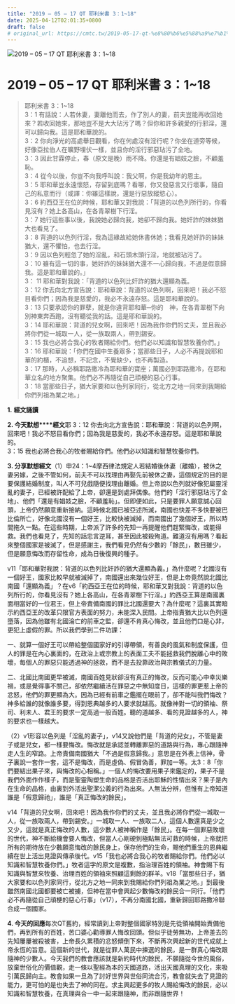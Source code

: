 ```yaml
---
title: "2019 – 05 – 17 QT 耶利米書 3：1~18"
date: 2025-04-12T02:01:35+0800
draft: false
# original_url: https://cmtc.tw/2019-05-17-qt-%e8%80%b6%e5%88%a9%e7%b1%b3%e6%9b%b8-3%ef%bc%9a118
---
```


![2019 – 05 – 17 QT 耶利米書 3：1~18](/images/qt.jpg   "2019 – 05 – 17 QT 耶利米書 3：1~18")

# 2019 – 05 – 17 QT 耶利米書 3：1~18

> 耶利米書 3：1~18  
> 3：1 有話說：人若休妻，妻離他而去，作了別人的妻，前夫豈能再收回她來？若收回她來，那地豈不是大大玷污了嗎？但你和許多親愛的行邪淫，還可以歸向我。這是耶和華說的。  
> 3：2 你向淨光的高處舉目觀看，你在何處沒有淫行呢？你坐在道旁等候，好像亞拉伯人在曠野埋伏一樣，並且你的淫行邪惡玷污了全地。  
> 3：3 因此甘霖停止，春（原文是晚）雨不降。你還是有娼妓之臉，不顧羞恥。  
> 3：4 從今以後，你豈不向我呼叫說：我父啊，你是我幼年的恩主。  
> 3：5 耶和華豈永遠懷怒，存留到底嗎？看哪，你又發惡言又行壞事，隨自己的私意而行（或譯：你雖這樣說，還是行惡放縱慾心）。  
> 3：6 約西亞王在位的時候，耶和華又對我說：「背道的以色列所行的，你看見沒有？她上各高山，在各青翠樹下行淫。  
> 3：7 她行這些事以後，我說她必歸向我，她卻不歸向我。她奸詐的妹妹猶大也看見了。  
> 3：8 背道的以色列行淫，我為這緣故給她休書休她；我看見她奸詐的妹妹猶大，還不懼怕，也去行淫。  
> 3：9 因以色列輕忽了她的淫亂，和石頭木頭行淫，地就被玷污了。  
> 3：10 雖有這一切的事，她奸詐的妹妹猶大還不一心歸向我，不過是假意歸我。這是耶和華說的。」  
> 3： 11 耶和華對我說：「背道的以色列比奸詐的猶大還顯為義。  
> 3：12 你去向北方宣告說：耶和華說：背道的以色列啊，回來吧！我必不怒目看你們；因為我是慈愛的，我必不永遠存怒。這是耶和華說的。  
> 3：13 只要承認你的罪孽，就是你違背耶和華─你的　神，在各青翠樹下向別神東奔西跑，沒有聽從我的話。這是耶和華說的。  
> 3：14 耶和華說：背道的兒女啊，回來吧！因為我作你們的丈夫，並且我必將你們從一城取一人，從一族取兩人，帶到錫安。  
> 3：15 我也必將合我心的牧者賜給你們。他們必以知識和智慧牧養你們。」  
> 3：16 耶和華說：「你們在國中生養眾多；當那些日子，人必不再提說耶和華的約櫃，不追想，不記念，不覺缺少，也不再製造。  
> 3：17 那時，人必稱耶路撒冷為耶和華的寶座；萬國必到耶路撒冷，在耶和華立名的地方聚集。他們必不再隨從自己頑梗的惡心行事。  
> 3：18 當那些日子，猶大家要和以色列家同行，從北方之地一同來到我賜給你們列祖為業之地。」

**1.** **經文誦讀**

**2. 今天默想****經文**耶 3：12 你去向北方宣告說：耶和華說：背道的以色列啊，回來吧！我必不怒目看你們；因為我是慈愛的，我必不永遠存怒。這是耶和華說的。  
3：15 我也必將合我心的牧者賜給你們。他們必以知識和智慧牧養你們。

**3. 分享默想經文**（1）申24：1~4摩西律法規定人若結婚後休妻（離婚），被休之妻另嫁，之後不管如何，前夫不可以找理由再娶先前被休之妻，這個規定的目的是要保護結婚制度，叫人不可兒戲隨便找理由離婚。但上帝說以色列就好像犯屬靈淫亂的妻子，已經被許配給了上帝，卻還是到處拜偶像。他們的「淫行邪惡玷污了全地」、他們「還是有娼妓之臉，不顧羞恥」。但即便如此，只是要罪人願意誠心回頭，上帝仍然願意重新接納。這時候北國已被亞述所滅，南國也快差不多快要被巴比倫所亡，好像北國沒有一個好王，比較快被滅掉，而南國出了幾個好王，所以時間拖久一點。在這些時期，上帝派了許多的先知一再提醒他們趕緊悔改，或能得救。我們也看見了，先知的話忠言逆耳，甚至因此被殺殉道。難道沒有用嗎？看起來整個國家是被滅了，但是感謝主，我們看見仍然有少數的「餘民」，數目雖少，但是願意悔改而存留性命，成為日後復興的種子。

v11「耶和華對我說：背道的以色列比奸詐的猶大還顯為義。」為什麼呢？北國沒有一個好王，國家比較早就被滅掉了，南國還出來幾位好王，但是上帝竟然說北國比南國「還顯為義」？在v6「約西亞王在位的時候，耶和華又對我說：背道的以色列所行的，你看見沒有？她上各高山，在各青翠樹下行淫。」約西亞王算是南國裏面相當好的一位君王，但上帝責備南國的罪比北國還要大？為什麼呢？這裏其實暗示約西亞王的改革只限官方表面的努力，未能深入民間。上帝指責猶大比以色列還墮落，因為他雖有北國淪亡的前車之監，卻還不肯真心悔改，並且他們口是心非，更犯上虛假的罪。所以我們學到二件功課：

一、就算一個好王可以帶給整個國家好的引導帶領，有善良的風氣和制度保護，但人的罪是在內心裏面的，在政治上或宗教上的表面工夫不能拯救我們脫離心中的敗壞，每個人的罪惡只能透過神的拯救，而不是去投靠政治與宗教儀式的力量。

二、北國比南國更早被滅，南國百姓見狀卻沒有真正的悔改，反而可能心中幸災樂禍，或是覺得事不關己，卻依然繼續活在罪惡之中無知度日，這樣的罪更惹上帝的忿怒，他們的罪更顯為大。因為已經有前車之鑑擺在眼前了，卻不能叫我們悔改？神多給誰的就像誰多要，得到恩典越多的人要求就越高。就像神對一切的領袖、祭司、利未人、君王的要求一定高過一般百姓。聽的道越多、看的見證越多的人，神的要求也一樣越大。

（2）v1形容以色列是「淫亂的妻子」，v14又說他們是「背道的兒女」，不管是妻子或是兒女，都一樣要悔改。悔改就是承認並轉離罪惡的道路與行為，專心跟隨神走人生的窄路。上帝責備南國猶大「不過是假意歸我。」意思是在外表上信神，骨子裏說一套作一套，這不是悔改，而是虛偽、假冒偽善，罪加一等。太3：8「你們要結出果子來，與悔改的心相稱。」一個人的悔改要用果子來鑑定的，果子不是我們外面作作樣子，而是聖靈陶塑生命的品格是否活出耶穌的性情出來？果子是內在生命的品格，由裏到外活出聖潔公義的行為出來。人無法分辨，但惟有上帝知道誰是「假意歸祂」，誰是「真正悔改的餘民」。

v14「背道的兒女啊，回來吧！因為我作你們的丈夫，並且我必將你們從一城取一人，從一族取兩人，帶到錫安。」一城取一人、一族取二人，這個人數還真是少之又少，這就是真正悔改的人數，這少數人被神稱作是「餘民」。在每一個罪惡敗壞的世代，神不斷給機會要人悔改，但當人心剛硬到極點無法可救的時候，上帝就把所有的期待放在少數願意悔改的餘民身上，保存他們的生命，賜他們重生的恩典繼續在世上活出見證與傳承後代。v15「我也必將合我心的牧者賜給你們。他們必以知識和智慧牧養你們。」牧者這字的原文是複數，指治理百姓的領袖。神會賜下有知識與智慧來牧養、治理百姓的領袖來照顧這剩餘的群羊。v18「當那些日子，猶大家要和以色列家同行，從北方之地一同來到我賜給你們列祖為業之地。」到最後雖然南國北國都要被亡被擄，但神在當中會興起少數悔改的餘民合一同行。「他們必不再隨從自己頑梗的惡心行事」（v17），不再分南國北國，重新歸回耶路撒冷聯合成一個國家。

**4. 今天的回應**每次QT舊約，經常讀到上帝對整個國家特別是先從領袖開始責備他們，再到所有的百姓，苦口婆心勸導罪人悔改回頭。但似乎徒勞無功，上帝差去的先知屢屢被殺被害，上帝長久累積的忿怒傾倒下來，不斷再次興起新的世代成就上帝永恆的旨意。這個新的世代，就是從罪人萬民中揀選的餘民，是一群真心悔改跟隨神的少數人。今天我們的教會應該就是新約時代的餘民，不願隨從今世的風俗，放棄世俗化的價值觀，走一條以聖經為本的天國道路，活出天國真理的文化，來吸引萬民歸向主。教會如果一旦為了討好世界與世俗同流合污，教會就失去了見證的能力，更可怕的是也失去了神的同在。求主興起更多的牧人賜給悔改的餘民，必以知識和智慧牧養，在真理與合一中一起來跟隨神，而非跟隨世界！